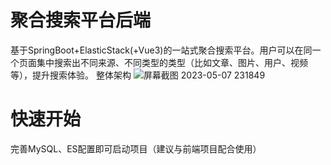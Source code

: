 # 聚合搜索平台后端
基于SpringBoot+ElasticStack(+Vue3)的一站式聚合搜索平台。用户可以在同一个页面集中搜索出不同来源、不同类型的类型（比如文章、图片、用户、视频等），提升搜索体验。
整体架构
![屏幕截图 2023-05-07 231849](https://user-images.githubusercontent.com/109525477/236750394-592f80ef-2978-4038-b8fd-abdca166a6ad.png)
# 快速开始
完善MySQL、ES配置即可启动项目（建议与前端项目配合使用）
